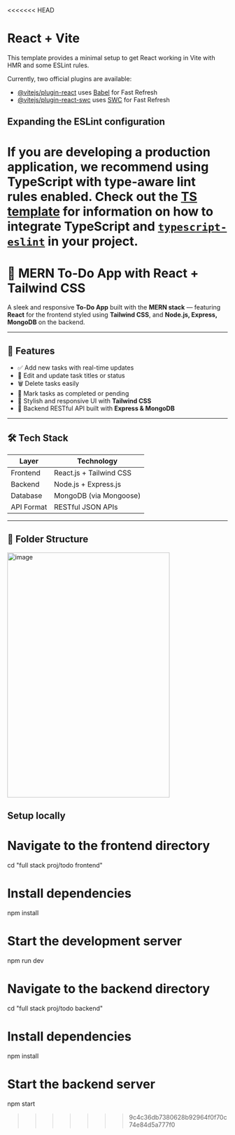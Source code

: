 <<<<<<< HEAD
# React + Vite

This template provides a minimal setup to get React working in Vite with HMR and some ESLint rules.

Currently, two official plugins are available:

- [@vitejs/plugin-react](https://github.com/vitejs/vite-plugin-react/blob/main/packages/plugin-react) uses [Babel](https://babeljs.io/) for Fast Refresh
- [@vitejs/plugin-react-swc](https://github.com/vitejs/vite-plugin-react/blob/main/packages/plugin-react-swc) uses [SWC](https://swc.rs/) for Fast Refresh

## Expanding the ESLint configuration

If you are developing a production application, we recommend using TypeScript with type-aware lint rules enabled. Check out the [TS template](https://github.com/vitejs/vite/tree/main/packages/create-vite/template-react-ts) for information on how to integrate TypeScript and [`typescript-eslint`](https://typescript-eslint.io) in your project.
=======
# 📝 MERN To-Do App with React + Tailwind CSS

A sleek and responsive **To-Do App** built with the **MERN stack** — featuring **React** for the frontend styled using **Tailwind CSS**, and **Node.js, Express, MongoDB** on the backend.

---

## 🚀 Features

- ✅ Add new tasks with real-time updates
- 📝 Edit and update task titles or status
- 🗑️ Delete tasks easily
- 📌 Mark tasks as completed or pending
- 💅 Stylish and responsive UI with **Tailwind CSS**
- 🔗 Backend RESTful API built with **Express & MongoDB**

---

## 🛠️ Tech Stack

| Layer       | Technology             |
|-------------|-------------------------|
| Frontend    | React.js + Tailwind CSS |
| Backend     | Node.js + Express.js    |
| Database    | MongoDB (via Mongoose)  |
| API Format  | RESTful JSON APIs       |

---

## 📁 Folder Structure

<img width="371" height="560" alt="image" src="https://github.com/user-attachments/assets/04034cee-a236-41e2-89c0-465e7a9cc039" />

## Setup locally

# Navigate to the frontend directory
cd "full stack proj/todo frontend"

# Install dependencies
npm install

# Start the development server
npm run dev


# Navigate to the backend directory
cd "full stack proj/todo backend"

# Install dependencies
npm install

# Start the backend server
npm start

>>>>>>> 9c4c36db7380628b92964f0f70c74e84d5a777f0
